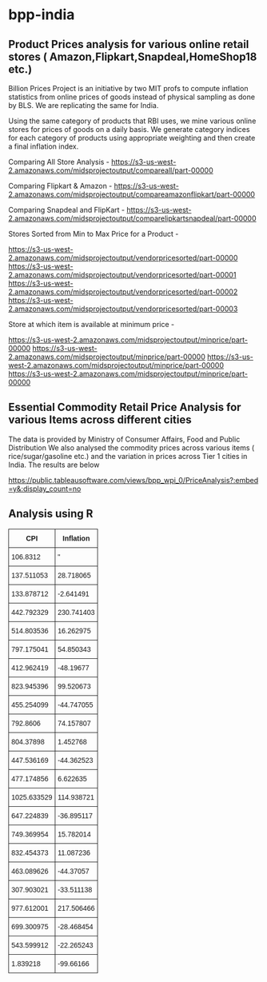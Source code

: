 bpp-india
=========

Product Prices analysis for various online retail stores ( Amazon,Flipkart,Snapdeal,HomeShop18 etc.)
----------------------------------------------------------------------------------------------------
Billion Prices Project is an initiative by two MIT profs to compute inflation statistics from online prices of goods instead of physical sampling as done by BLS. We are replicating the same for India.

Using the same category of products that RBI uses, we mine various online stores for prices of goods on a daily basis.
We generate category indices for each category of products using appropriate weighting and then create a final inflation index.

Comparing All Store Analysis - https://s3-us-west-2.amazonaws.com/midsprojectoutput/compareall/part-00000

Comparing Flipkart & Amazon - https://s3-us-west-2.amazonaws.com/midsprojectoutput/compareamazonflipkart/part-00000

Comparing Snapdeal and FlipKart - https://s3-us-west-2.amazonaws.com/midsprojectoutput/comparelipkartsnapdeal/part-00000

Stores Sorted from Min to Max Price for a Product -

https://s3-us-west-2.amazonaws.com/midsprojectoutput/vendorpricesorted/part-00000
https://s3-us-west-2.amazonaws.com/midsprojectoutput/vendorpricesorted/part-00001
https://s3-us-west-2.amazonaws.com/midsprojectoutput/vendorpricesorted/part-00002
https://s3-us-west-2.amazonaws.com/midsprojectoutput/vendorpricesorted/part-00003

Store at which item is available at minimum price -

https://s3-us-west-2.amazonaws.com/midsprojectoutput/minprice/part-00000
https://s3-us-west-2.amazonaws.com/midsprojectoutput/minprice/part-00000
https://s3-us-west-2.amazonaws.com/midsprojectoutput/minprice/part-00000
https://s3-us-west-2.amazonaws.com/midsprojectoutput/minprice/part-00000







Essential Commodity Retail Price Analysis for various Items across different cities
----------------------------------------------------------------------------------------------------
The data is provided by Ministry of Consumer Affairs, Food and Public Distribution
We also analysed the commodity prices across various items ( rice/sugar/gasoline etc.) and the variation in prices across Tier 1 cities in India. The results are below

https://public.tableausoftware.com/views/bpp_wpi_0/PriceAnalysis?:embed=y&:display_count=no

Analysis using R
----------------------------------------------------------------------------------------------------

<style type="text/css">
.tg  {border-collapse:collapse;border-spacing:0;}
.tg td{font-family:Arial, sans-serif;font-size:14px;padding:10px 5px;border-style:solid;border-width:1px;overflow:hidden;word-break:normal;}
.tg th{font-family:Arial, sans-serif;font-size:14px;font-weight:normal;padding:10px 5px;border-style:solid;border-width:1px;overflow:hidden;word-break:normal;}
.tg .tg-e3zv{font-weight:bold}
</style>
<table class="tg">
  <tr>
    <th class="tg-e3zv">CPI</th>
    <th class="tg-e3zv">Inflation</th>
  </tr>
  <tr>
    <td class="tg-031e">106.8312</td>
    <td class="tg-031e">"</td>
  </tr>
  <tr>
    <td class="tg-031e">137.511053</td>
    <td class="tg-031e">28.718065</td>
  </tr>
  <tr>
    <td class="tg-031e">133.878712</td>
    <td class="tg-031e">-2.641491</td>
  </tr>
  <tr>
    <td class="tg-031e">442.792329</td>
    <td class="tg-031e">230.741403</td>
  </tr>
  <tr>
    <td class="tg-031e">514.803536</td>
    <td class="tg-031e">16.262975</td>
  </tr>
  <tr>
    <td class="tg-031e">797.175041</td>
    <td class="tg-031e">54.850343</td>
  </tr>
  <tr>
    <td class="tg-031e">412.962419</td>
    <td class="tg-031e">-48.19677</td>
  </tr>
  <tr>
    <td class="tg-031e">823.945396</td>
    <td class="tg-031e">99.520673</td>
  </tr>
  <tr>
    <td class="tg-031e">455.254099</td>
    <td class="tg-031e">-44.747055</td>
  </tr>
  <tr>
    <td class="tg-031e">792.8606</td>
    <td class="tg-031e">74.157807</td>
  </tr>
  <tr>
    <td class="tg-031e">804.37898</td>
    <td class="tg-031e">1.452768</td>
  </tr>
  <tr>
    <td class="tg-031e">447.536169</td>
    <td class="tg-031e">-44.362523</td>
  </tr>
  <tr>
    <td class="tg-031e">477.174856</td>
    <td class="tg-031e">6.622635</td>
  </tr>
  <tr>
    <td class="tg-031e">1025.633529</td>
    <td class="tg-031e">114.938721</td>
  </tr>
  <tr>
    <td class="tg-031e">647.224839</td>
    <td class="tg-031e">-36.895117</td>
  </tr>
  <tr>
    <td class="tg-031e">749.369954</td>
    <td class="tg-031e">15.782014</td>
  </tr>
  <tr>
    <td class="tg-031e">832.454373</td>
    <td class="tg-031e">11.087236</td>
  </tr>
  <tr>
    <td class="tg-031e">463.089626</td>
    <td class="tg-031e">-44.37057</td>
  </tr>
  <tr>
    <td class="tg-031e">307.903021</td>
    <td class="tg-031e">-33.511138</td>
  </tr>
  <tr>
    <td class="tg-031e">977.612001</td>
    <td class="tg-031e">217.506466</td>
  </tr>
  <tr>
    <td class="tg-031e">699.300975</td>
    <td class="tg-031e">-28.468454</td>
  </tr>
  <tr>
    <td class="tg-031e">543.599912</td>
    <td class="tg-031e">-22.265243</td>
  </tr>
  <tr>
    <td class="tg-031e">1.839218</td>
    <td class="tg-031e">-99.66166</td>
  </tr>
</table>
